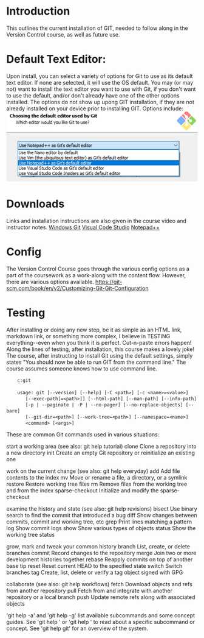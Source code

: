 # Introduction
This outlines the current installation of GIT, needed to follow along in the Version Control course, as well as future use. 

# Default Text Editor:
Upon install, you can select a variety of options for Git to use as its default text editor.  If none are selected, it will use the OS default. You may (or may not) want to install the text editor you want to use with Git, if you don't want to use the default, and/or don't already have one of the other options installed.  The options do not show up upong GIT installation, if they are not already installed on your device prior to installing GIT. 
Options include: 
![Image of Git Text Editor Choices on Install](https://github.com/EO4wellness/leary-leerie/blob/master/images/installation-git-editor.jpg)

# Downloads 
Links and installation instructions are also given in the course video and instructor notes. 
[Windows Git](https://git-scm.com/download/win)
[Visual Code Studio](https://code.visualstudio.com/download)
[Notepad++](https://notepad-plus-plus.org/downloads/)

# Config
The Version Control Course goes through the various config options as a part of the coursework as a work-along with the content flow.  However, there are various options available. https://git-scm.com/book/en/v2/Customizing-Git-Git-Configuration

# Testing 
After installing or doing any new step, be it as simple as an HTML link, markdown link, or something more complex, I believe in TESTING everything--even when you think it is perfect.  Cut-n-paste errors happen!  Along the lines of testing, after installation, this course makes a lovely joke! The course, after instructing to install Git using the default settings, simply states "You should now be able to run GIT from the command line."  The course assumes someone knows how to use command line. 

        c:git
        
        usage: git [--version] [--help] [-C <path>] [-c <name>=<value>]
           [--exec-path[=<path>]] [--html-path] [--man-path] [--info-path]
           [-p | --paginate | -P | --no-pager] [--no-replace-objects] [--bare]
           [--git-dir=<path>] [--work-tree=<path>] [--namespace=<name>]
           <command> [<args>]

These are common Git commands used in various situations:

start a working area (see also: git help tutorial)
   clone             Clone a repository into a new directory
   init              Create an empty Git repository or reinitialize an existing one

work on the current change (see also: git help everyday)
   add               Add file contents to the index
   mv                Move or rename a file, a directory, or a symlink
   restore           Restore working tree files
   rm                Remove files from the working tree and from the index
   sparse-checkout   Initialize and modify the sparse-checkout

examine the history and state (see also: git help revisions)
   bisect            Use binary search to find the commit that introduced a bug
   diff              Show changes between commits, commit and working tree, etc
   grep              Print lines matching a pattern
   log               Show commit logs
   show              Show various types of objects
   status            Show the working tree status

grow, mark and tweak your common history
   branch            List, create, or delete branches
   commit            Record changes to the repository
   merge             Join two or more development histories together
   rebase            Reapply commits on top of another base tip
   reset             Reset current HEAD to the specified state
   switch            Switch branches
   tag               Create, list, delete or verify a tag object signed with GPG

collaborate (see also: git help workflows)
   fetch             Download objects and refs from another repository
   pull              Fetch from and integrate with another repository or a local branch
   push              Update remote refs along with associated objects

'git help -a' and 'git help -g' list available subcommands and some
concept guides. See 'git help <command>' or 'git help <concept>'
to read about a specific subcommand or concept.
See 'git help git' for an overview of the system.
        


